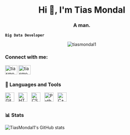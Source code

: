 <!-- ### Hi there 👋 -->

<!--
**TiasMondal1/TiasMondal1** is a ✨ _special_ ✨ repository because its `README.md` (this file) appears on your GitHub profile.

Here are some ideas to get you started:

- 🔭 I’m currently working on ...
- 🌱 I’m currently learning ...
- 👯 I’m looking to collaborate on ...
- 🤔 I’m looking for help with ...
- 💬 Ask me about ...
- 📫 How to reach me: ...
- 😄 Pronouns: ...
- ⚡ Fun fact: ...
-->


<h1 align="center">Hi 👋, I'm Tias Mondal</h1>
<h3 align="center">A man.</h3>

**`Big Data Developer`**

<p align="center"> <img src="https://komarev.com/ghpvc/?username=tiasmondal1&label=Profile+views&color=blue&style=flat-square&abbreviated=true" alt="tiasmondal1" /> </p>


<h3 align="left">Connect with me:</h3>
<p align="left">
<a href="https://twitter.com/tiasmondal1" target="blank" style><img align="center" src="https://raw.githubusercontent.com/rahuldkjain/github-profile-readme-generator/master/src/images/icons/Social/twitter.svg" alt="tiasmondal1" height="30" width="40" /></a>
<a href="https://instagram.com/tiasmondal166" target="blank"><img align="center" src="https://raw.githubusercontent.com/rahuldkjain/github-profile-readme-generator/master/src/images/icons/Social/instagram.svg" alt="tiasmondal166" height="30" width="40" /></a>
</p>

### 🧰 Languages and Tools


<link rel="stylesheet" type='text/css' href="https://cdn.jsdelivr.net/gh/devicons/devicon@latest/devicon.min.css" />
          
          

<img align="left" alt="Git" width="30px" style="padding-right:10px;" src="https://cdn.jsdelivr.net/gh/devicons/devicon/icons/git/git-original.svg" />
<img align="left" alt="HTML" width="30px" style="padding-right:10px;" src="https://cdn.jsdelivr.net/gh/devicons/devicon/icons/html5/html5-plain.svg" />
<img align="left" alt="CSS" width="30px" style="padding-right:10px;" src="https://cdn.jsdelivr.net/gh/devicons/devicon/icons/css3/css3-plain.svg" />
<img align="left" alt="Python" width="30px" style="padding-right:10px;" src="https://cdn.jsdelivr.net/gh/devicons/devicon/icons/python/python-plain.svg" />
<img align="left" alt="C++" width="30px" style="padding-right:10px;" src="https://cdn.jsdelivr.net/gh/devicons/devicon/icons/cplusplus/cplusplus-line.svg" />


#

<br>

### 📊 Stats

![TiasMondal1's GitHub stats](https://github-readme-stats.vercel.app/api?username=TiasMondal1&show_icons=true&theme=gruvbox)